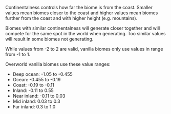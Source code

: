 Continentalness controls how far the biome is from the coast.
Smaller values mean biomes closer to the coast and higher values mean biomes
further from the coast and with higher height (e.g. mountains).

Biomes with similar continentalness will generate closer together
and will compete for the same spot in the world when generating.
Too similar values will result in some biomes not generating.

While values from -2 to 2 are valid, vanilla biomes only use values in range
from -1 to 1.

Overworld vanilla biomes use these value ranges:

* Deep ocean: -1.05 to -0.455
* Ocean: -0.455 to -0.19
* Coast: -0.19 to -0.11
* Inland: -0.11 to 0.55
* Near inland: -0.11 to 0.03
* Mid inland: 0.03 to 0.3
* Far inland: 0.3 to 1.0